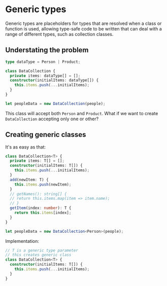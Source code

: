 # Generic types

Generic types are placeholders for types that are resolved when a class or function is used, allowing type-safe code to be written that can deal with a range of different types, such as collection classes.

## Understating the problem

```ts
type dataType = Person | Product;

class DataCollection {
  private items: dataType[] = [];
  constructor(initialItems: dataType[]) {
    this.items.push(...initialItems);
  }
}

let peopleData = new DataCollection(people);
```

This class will accept both `Person` and `Product`. What if we want to create `DataCollection` accepting only one or other?

## Creating generic classes

It's as easy as that:

```ts
class DataCollection<T> {
  private items: T[] = [];
  constructor(initialItems: T[]) {
    this.items.push(...initialItems);
  }
  add(newItem: T) {
    this.items.push(newItem);
  }
  // getNames(): string[] {
  // return this.items.map(item => item.name);
  // }
  getItem(index: number): T {
    return this.items[index];
  }
}

let peopleData = new DataCollection<Person>(people);
```

Implementation:

```ts
// T is a generic type parameter
// this creates generic class
class DataCollection<T> {
  constructor(initialItems: T[]) {
    this.items.push(...initialItems);
  }
}
```
